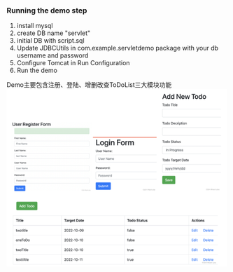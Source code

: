 ### Running the demo step
1. install mysql 
2. create DB name "servlet"
3. initial DB with script.sql
4. Update JDBCUtils in com.example.servletdemo package with your db username and password
5. Configure Tomcat in Run Configuration
6. Run the demo

Demo主要包含注册、登陆、增删改查ToDoList三大模块功能
![img.png](img.png)
